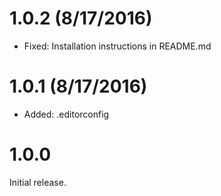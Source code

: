 # 1.0.2  (8/17/2016)

* Fixed: Installation instructions in README.md

# 1.0.1  (8/17/2016)

* Added: .editorconfig

# 1.0.0

Initial release.